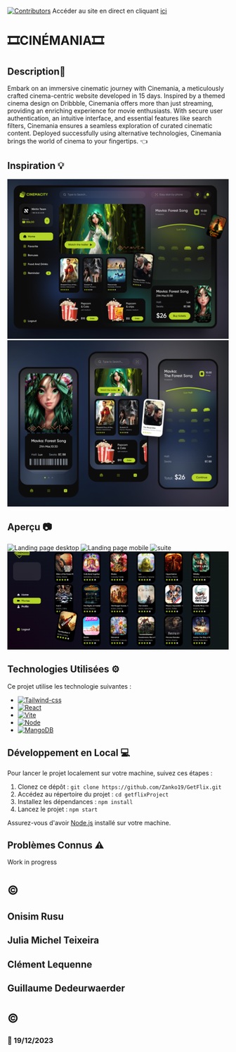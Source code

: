 [![Contributors][contributors-shield]][contributors-url]
Accéder au site en direct en cliquant [ici](https://a3lequenne.github.io/getflixProject/#/)
# :film_strip:CINÉMANIA:film_strip:

## Description:cinema:

Embark on an immersive cinematic journey with Cinemania, a meticulously crafted cinema-centric website developed in 15 days. Inspired by a themed cinema design on Dribbble, Cinemania offers more than just streaming, providing an enriching experience for movie enthusiasts. With secure user authentication, an intuitive interface, and essential features like search filters, Cinemania ensures a seamless exploration of curated cinematic content. Deployed successfully using alternative technologies, Cinemania brings the world of cinema to your fingertips. :point_left:

## Inspiration :bulb:

![Aperçu desktop landingpage](./image/DesktopScreenDribble.png)
![Aperçu mobile](./image/MobileScreenDribble.png)



## Aperçu :camera:

![Landing page desktop](./image/Capture%20d'écran%202023-12-19%20150801.png)
![Landing page mobile](./image/Capture%20d'écran%202023-12-19%20150923.png)
![suite](./image/Capture%20d'écran%202023-12-19%20150955.png)
![movies](./image/movies.png)

## Technologies Utilisées :gear:

Ce projet utilise les technologie suivantes :

* [![Tailwind-css][Tailwind]][React-url]
* [![React][React.js]][React-url]
* [![Vite][Vite.js]][Vite-url]
* [![Node][Node.js]][Node-url]
* [![MangoDB][MangoDB]][Mango-url]

## Développement en Local :computer:

Pour lancer le projet localement sur votre machine, suivez ces étapes :

1. Clonez ce dépôt : `git clone https://github.com/Zanko19/GetFlix.git`
2. Accédez au répertoire du projet : `cd getflixProject`
3. Installez les dépendances : `npm install`
4. Lancez le projet : `npm start`

Assurez-vous d'avoir [Node.js](https://nodejs.org/) installé sur votre machine.

## Problèmes Connus :warning:

Work in progress

# ©
##  Onisim Rusu
## Julia Michel Teixeira
## Clément Lequenne 
## Guillaume Dedeurwaerder
# © 
### :calendar: 19/12/2023

[contributors-shield]: https://img.shields.io/github/contributors/a3lequenne/getflixProject.svg?style=for-the-badge
[contributors-url]: https://github.com/a3lequenne/getflixProject/graphs/contributors
[React.js]: https://img.shields.io/badge/React-20232A?style=for-the-badge&logo=react&logoColor=61DAFB
[React-url]: https://reactjs.org/
[Vite.js]: https://img.shields.io/badge/Vite.js-20232A?style=for-the-badge&logo=vite.js&logoColor=61DAFB
[Vite-url]: https://vitejs.dev/
[Tailwind]: https://img.shields.io/badge/Tailwind-20232A?style=for-the-badge&logo=Tailwind&logoColor=61DAFB

[Node.js]: https://img.shields.io/badge/Node.js-20232A?style=for-the-badge&logo=Node.js&logoColor=61DAFB
[Node-url]: https://nodejs.org/en
[MangoDB]: https://img.shields.io/badge/MangoDB-20232A?style=for-the-badge&logo=MangoDB&logoColor=61DAFB
[Mango-url]: https://www.mongodb.com/fr-fr/cloud/atlas/lp/try4
